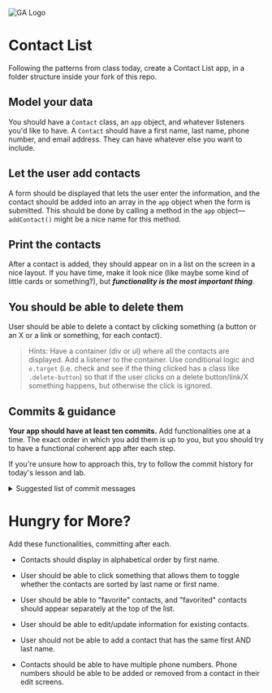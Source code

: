 ![GA Logo](https://camo.githubusercontent.com/1a91b05b8f4d44b5bbfb83abac2b0996d8e26c92/687474703a2f2f692e696d6775722e636f6d2f6b6538555354712e706e67)

# Contact List

Following the patterns from class today, create a Contact List app, in a folder structure inside your fork of this repo.  

## Model your data

You should have a `Contact` class, an `app` object, and whatever listeners you'd like to have. A `Contact` should have a first name, last name, phone number, and email address.  They can have whatever else you want to include. 

## Let the user add contacts

A form should be displayed that lets the user enter the information, and the contact should be added into an array in the `app` object when the form is submitted.  This should be done by calling a method in the `app` object—`addContact()` might be a nice name for this method. 

## Print the contacts

After a contact is added, they should appear on in a list on the screen in a nice layout.  If you have time, make it look nice (like maybe some kind of little cards or something?), but **_functionality is the most important thing_**.

## You should be able to delete them

User should be able to delete a contact by clicking something (a button or an X or a link or something, for each contact).

> Hints: Have a container (div or ul) where all the contacts are displayed. Add a listener to the container.  Use conditional logic and `e.target`  (i.e. check and see if the thing clicked has a class like `.delete-button`) so that if the user clicks on a delete button/link/X something happens, but otherwise the click is ignored.

## Commits & guidance

**Your app should have at least ten commits.**  Add functionalities one at a time.  The exact order in which you add them is up to you, but you should try to have a functional coherent app after each step. 

If you're unsure how to approach this, try to follow the commit history for today's lesson and lab.

<details><summary>Suggested list of commit messages</summary>

#### Note: These could _definitely_ be broken down into smaller steps
  
  * form for user to add contacts
  
  * added a listener/handler for form submission
  
  * form data prints in console when user submits form
  
  * created and tested a `Contact` class by instantiating it a couple of times
  
  * `addContact()` method in `app` that instantiates a contact and pushes the contact object into an array
  
  * `app.addContact()` is called when user submits form
  
  * contact is pushed into an `app.contacts` array when user submits form
  
  * `app.printContacts()` prints contact names on screen (no CSS)
  
  * new contacts are displayed after the user adds them

  * `app.printContacts()` prints all contact info on screen
  
  * added a listener/handler for clicking a contact's delete button
  
  * user can click a contact name and the contact's name and the index of that contact in the `app.contacts` array show on the console
  
  * user can delete a contact

</details>


# Hungry for More?

Add these functionalities, committing after each. 

* Contacts should display in alphabetical order by first name.

* User should be able to click something that allows them to toggle whether the contacts are sorted by last name or first name.

* User should be able to "favorite" contacts, and "favorited" contacts should appear separately at the top of the list. 

* User should be able to edit/update information for existing contacts.

* User should not be able to add a contact that has the same first AND last name.

* Contacts should be able to have multiple phone numbers.  Phone numbers should be able to be added or removed from a contact in their edit screens.


